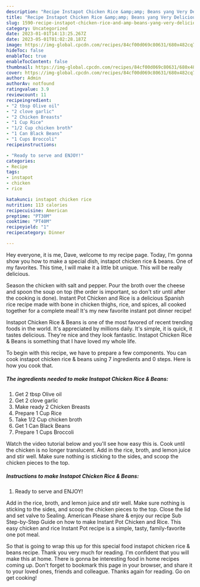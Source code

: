 ```yaml
---
description: "Recipe Instapot Chicken Rice &amp;amp; Beans yang Very Delicious"
title: "Recipe Instapot Chicken Rice &amp;amp; Beans yang Very Delicious"
slug: 1590-recipe-instapot-chicken-rice-and-amp-beans-yang-very-delicious
category: Uncategorized
date: 2023-01-01T14:13:25.267Z
date: 2023-05-01T01:02:28.187Z
image: https://img-global.cpcdn.com/recipes/84cf00d069c80631/680x482cq70/instapot-chicken-rice-beans-recipe-main-photo.jpg
hideToc: false
enableToc: true
enableTocContent: false
thumbnail: https://img-global.cpcdn.com/recipes/84cf00d069c80631/680x482cq70/instapot-chicken-rice-beans-recipe-main-photo.jpg
cover: https://img-global.cpcdn.com/recipes/84cf00d069c80631/680x482cq70/instapot-chicken-rice-beans-recipe-main-photo.jpg
author: Admin
authorAv: notfound
ratingvalue: 3.9
reviewcount: 11
recipeingredient:
- "2 tbsp Olive oil"
- "2 clove garlic"
- "2 Chicken Breasts"
- "1 Cup Rice"
- "1/2 Cup chicken broth"
- "1 Can Black Beans"
- "1 Cups Broccoli"
recipeinstructions:

- "Ready to serve and ENJOY!"
categories:
- Recipe
tags:
- instapot
- chicken
- rice

katakunci: instapot chicken rice 
nutrition: 113 calories
recipecuisine: American
preptime: "PT30M"
cooktime: "PT40M"
recipeyield: "1"
recipecategory: Dinner

---
```



Hey everyone, it is me, Dave, welcome to my recipe page. Today, I'm gonna show you how to make a special dish, instapot chicken rice &amp; beans. One of my favorites. This time, I will make it a little bit unique. This will be really delicious.

Season the chicken with salt and pepper. Pour the broth over the cheese and spoon the soup on top (the order is important, so don&#39;t stir until after the cooking is done). Instant Pot Chicken and Rice is a delicious Spanish rice recipe made with bone in chicken thighs, rice, and spices, all cooked together for a complete meal! It&#39;s my new favorite instant pot dinner recipe!

Instapot Chicken Rice &amp; Beans is one of the most favored of recent trending foods in the world. It's appreciated by millions daily. It's simple, it is quick, it tastes delicious. They're nice and they look fantastic. Instapot Chicken Rice &amp; Beans is something that I have loved my whole life.


To begin with this recipe, we have to prepare a few components. You can cook instapot chicken rice &amp; beans using 7 ingredients and 0 steps. Here is how you cook that.

<!--inarticleads1-->

##### The ingredients needed to make Instapot Chicken Rice &amp; Beans:

1. Get 2 tbsp Olive oil
1. Get 2 clove garlic
1. Make ready 2 Chicken Breasts
1. Prepare 1 Cup Rice
1. Take 1/2 Cup chicken broth
1. Get 1 Can Black Beans
1. Prepare 1 Cups Broccoli


Watch the video tutorial below and you&#39;ll see how easy this is. Cook until the chicken is no longer translucent. Add in the rice, broth, and lemon juice and stir well. Make sure nothing is sticking to the sides, and scoop the chicken pieces to the top. 

<!--inarticleads2-->

##### Instructions to make Instapot Chicken Rice &amp; Beans:


1. Ready to serve and ENJOY!

Add in the rice, broth, and lemon juice and stir well. Make sure nothing is sticking to the sides, and scoop the chicken pieces to the top. Close the lid and set valve to Sealing. American Please share &amp; enjoy our recipe Sub Step-by-Step Guide on how to make Instant Pot Chicken and Rice. This easy chicken and rice Instant Pot recipe is a simple, tasty, family-favorite one pot meal. 

So that is going to wrap this up for this special food instapot chicken rice &amp; beans recipe. Thank you very much for reading. I'm confident that you will make this at home. There is gonna be interesting food in home recipes coming up. Don't forget to bookmark this page in your browser, and share it to your loved ones, friends and colleague. Thanks again for reading. Go on get cooking!
